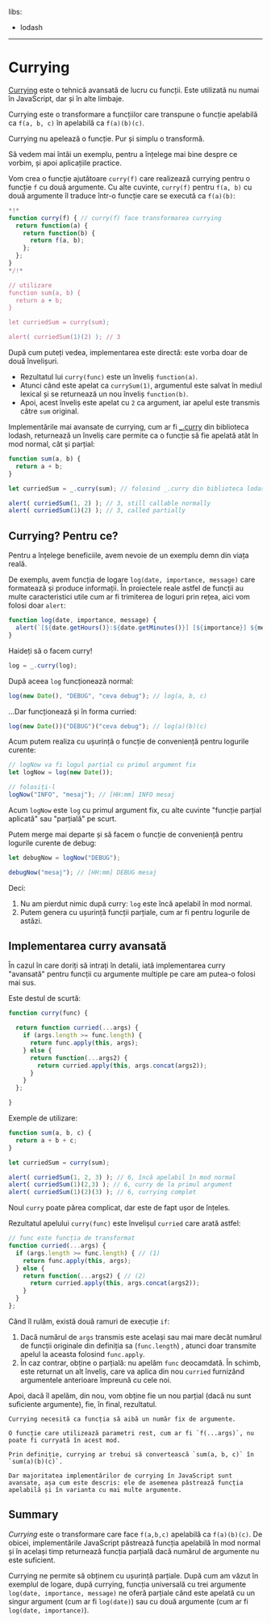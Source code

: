 libs:
  - lodash

---

# Currying

[Currying](https://en.wikipedia.org/wiki/Currying) este o tehnică avansată de lucru cu funcții. Este utilizată nu numai în JavaScript, dar și în alte limbaje.

Currying este o transformare a funcțiilor care transpune o funcție apelabilă ca `f(a, b, c)` în apelabilă ca `f(a)(b)(c)`.

Currying nu apelează o funcție. Pur și simplu o transformă.

Să vedem mai întâi un exemplu, pentru a înțelege mai bine despre ce vorbim, și apoi aplicațiile practice.

Vom crea o funcție ajutătoare `curry(f)` care realizează currying pentru o funcție `f` cu două argumente. Cu alte cuvinte, `curry(f)` pentru `f(a, b)` cu două argumente îl traduce într-o funcție care se execută ca `f(a)(b)`:

```js run
*!*
function curry(f) { // curry(f) face transformarea currying
  return function(a) {
    return function(b) {
      return f(a, b);
    };
  };
}
*/!*

// utilizare
function sum(a, b) {
  return a + b;
}

let curriedSum = curry(sum);

alert( curriedSum(1)(2) ); // 3
```

După cum puteți vedea, implementarea este directă: este vorba doar de două învelișuri.

- Rezultatul lui `curry(func)` este un înveliș `function(a)`.
- Atunci când este apelat ca `currySum(1)`, argumentul este salvat în mediul lexical și se returnează un nou înveliș `function(b)`.
- Apoi, acest înveliș este apelat cu `2` ca argument, iar apelul este transmis către `sum` original.

Implementările mai avansate de currying, cum ar fi [_.curry](https://lodash.com/docs#curry) din biblioteca lodash, returnează un înveliș care permite ca o funcție să fie apelată atât în mod normal, cât și parțial:

```js run
function sum(a, b) {
  return a + b;
}

let curriedSum = _.curry(sum); // folosind _.curry din biblioteca lodash

alert( curriedSum(1, 2) ); // 3, still callable normally
alert( curriedSum(1)(2) ); // 3, called partially
```

## Currying? Pentru ce?

Pentru a înțelege beneficiile, avem nevoie de un exemplu demn din viața reală.

De exemplu, avem funcția de logare `log(date, importance, message)` care formatează și produce informații. În proiectele reale astfel de funcții au multe caracteristici utile cum ar fi trimiterea de loguri prin rețea, aici vom folosi doar `alert`:

```js
function log(date, importance, message) {
  alert(`[${date.getHours()}:${date.getMinutes()}] [${importance}] ${message}`);
}
```

Haideți să o facem curry!

```js
log = _.curry(log);
```

După aceea `log` funcționează normal:

```js
log(new Date(), "DEBUG", "ceva debug"); // log(a, b, c)
```

...Dar funcționează și în forma curried:

```js
log(new Date())("DEBUG")("ceva debug"); // log(a)(b)(c)
```

Acum putem realiza cu ușurință o funcție de conveniență pentru logurile curente:

```js
// logNow va fi logul parțial cu primul argument fix
let logNow = log(new Date());

// folosiți-l
logNow("INFO", "mesaj"); // [HH:mm] INFO mesaj
```

Acum `logNow` este `log` cu primul argument fix, cu alte cuvinte "funcție parțial aplicată" sau "parțială" pe scurt.

Putem merge mai departe și să facem o funcție de conveniență pentru logurile curente de debug:

```js
let debugNow = logNow("DEBUG");

debugNow("mesaj"); // [HH:mm] DEBUG mesaj
```

Deci:
1. Nu am pierdut nimic după curry: `log` este încă apelabil în mod normal.
2. Putem genera cu ușurință funcții parțiale, cum ar fi pentru logurile de astăzi.

## Implementarea curry avansată

În cazul în care doriți să intrați în detalii, iată implementarea curry "avansată" pentru funcții cu argumente multiple pe care am putea-o folosi mai sus.

Este destul de scurtă:

```js
function curry(func) {

  return function curried(...args) {
    if (args.length >= func.length) {
      return func.apply(this, args);
    } else {
      return function(...args2) {
        return curried.apply(this, args.concat(args2));
      }
    }
  };

}
```

Exemple de utilizare:

```js
function sum(a, b, c) {
  return a + b + c;
}

let curriedSum = curry(sum);

alert( curriedSum(1, 2, 3) ); // 6, încă apelabil în mod normal
alert( curriedSum(1)(2,3) ); // 6, curry de la primul argument
alert( curriedSum(1)(2)(3) ); // 6, currying complet
```

Noul `curry` poate părea complicat, dar este de fapt ușor de înțeles.

Rezultatul apelului `curry(func)` este învelișul `curried` care arată astfel:

```js
// func este funcția de transformat
function curried(...args) {
  if (args.length >= func.length) { // (1)
    return func.apply(this, args);
  } else {
    return function(...args2) { // (2)
      return curried.apply(this, args.concat(args2));
    }
  }
};
```

Când îl rulăm, există două ramuri de execuție `if`:

1. Dacă numărul de `args` transmis este același sau mai mare decât numărul de funcții originale din definiția sa (`func.length`) , atunci doar transmite apelul la aceasta folosind `func.apply`.
2. În caz contrar, obține o parțială: nu apelăm `func` deocamdată. În schimb, este returnat un alt înveliș, care va aplica din nou `curried` furnizând argumentele anterioare împreună cu cele noi.

Apoi, dacă îl apelăm, din nou, vom obține fie un nou parțial (dacă nu sunt suficiente argumente), fie, în final, rezultatul.

```smart header="Numai funcții cu lungime fixă"
Currying necesită ca funcția să aibă un număr fix de argumente.

O funcție care utilizează parametri rest, cum ar fi `f(...args)`, nu poate fi curryată în acest mod.
```

```smart header="Un pic mai mult decât currying"
Prin definiție, currying ar trebui să convertească `sum(a, b, c)` în `sum(a)(b)(c)`.

Dar majoritatea implementărilor de currying în JavaScript sunt avansate, așa cum este descris: ele de asemenea păstrează funcția apelabilă și în varianta cu mai multe argumente.
```

## Summary

*Currying* este o transformare care face `f(a,b,c)` apelabilă ca `f(a)(b)(c)`. De obicei, implementările JavaScript păstrează funcția apelabilă în mod normal și în același timp returnează funcția parțială dacă numărul de argumente nu este suficient.

Currying ne permite să obținem cu ușurință parțiale. După cum am văzut în exemplul de logare, după currying, funcția universală cu trei argumente `log(date, importance, message)` ne oferă parțiale când este apelată cu un singur argument (cum ar fi `log(date)`) sau cu două argumente (cum ar fi `log(date, importance)`).  
